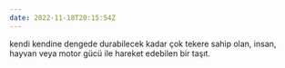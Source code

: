 ```yaml
---
date: 2022-11-18T20:15:54Z
---
```

kendi kendine dengede durabilecek kadar çok tekere sahip olan, insan, hayvan veya motor gücü ile hareket edebilen bir taşıt.